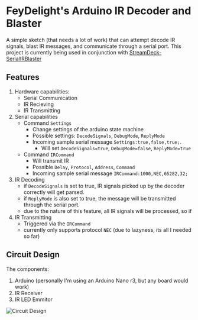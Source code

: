 # FeyDelight's Arduino IR Decoder and Blaster 
A simple sketch (that needs a lot of work) that can attempt decode IR signals, blast IR messages, and communicate through a serial port. This project is currently being used in conjunction with [StreamDeck-SerialIRBlaster](https://github.com/feydelight/StreamDeck-SerialIRBlaster)

## Features
1. Hardware capabilities:
    * Serial Communication
    * IR Recieving
    * IR Transmitting
1. Serial capabilities
    * Command `Settings`
        * Change settings of the arduino state machine
        * Possible settings: `DecodeSignals`, `DebugMode`, `ReplyMode`
        * Incoming sample serial message `Settings:true,false,true;`.
            * Will set `DecodeSignals=true`, `DebugMode=false`, `ReplyMode=true`
    * Command `IRCommand`
        * Will transmit IR
        * Possible `Delay`, `Protocol`, `Address`, `Command`
        * Incoming sample serial message `IRCommand:1000,NEC,65282,32;`
1. IR Decoding
    * if `DecodeSignals` is set to true, IR signals picked up by the decoder correctly will get parsed.
    * if `ReplyMode` is also set to true, the message will be transmitted through the serial port.
    * due to the nature of this feature, all IR signals will be processed, so if 
1. IR Transmitting
    * Triggered via the `IRCommand`
    * currently only supports protocol `NEC` (due to lazyness, its all I needed so far)
    
## Circuit Design
The components:
1. Arduino (personally I'm using an Arduino Nano r3, but any board would work)
1. IR Receiver
1. IR LED Emmitor

![Circuit Design](./images/curcuitDesign.png)